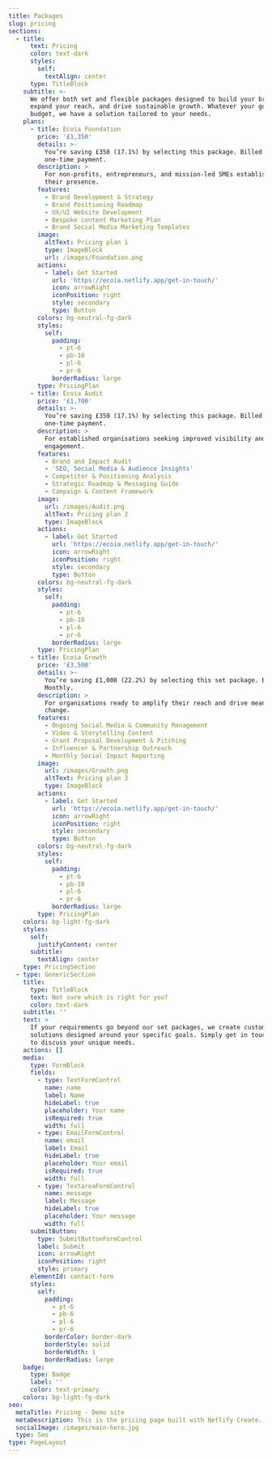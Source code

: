 ```yaml
---
title: Packages
slug: pricing
sections:
  - title:
      text: Pricing
      color: text-dark
      styles:
        self:
          textAlign: center
      type: TitleBlock
    subtitle: >-
      We offer both set and flexible packages designed to build your brand,
      expand your reach, and drive sustainable growth. Whatever your goals or
      budget, we have a solution tailored to your needs.
    plans:
      - title: Ecoia Foundation
        price: '£1,350'
        details: >-
          You’re saving £350 (17.1%) by selecting this package. Billed as a
          one-time payment.
        description: >
          For non-profits, entrepreneurs, and mission-led SMEs establishing
          their presence.
        features:
          - Brand Development & Strategy
          - Brand Positioning Roadmap
          - UX/UI Website Development
          - Bespoke content Marketing Plan
          - Brand Social Media Marketing Templates
        image:
          altText: Pricing plan 1
          type: ImageBlock
          url: /images/Foundation.png
        actions:
          - label: Get Started
            url: 'https://ecoia.netlify.app/get-in-touch/'
            icon: arrowRight
            iconPosition: right
            style: secondary
            type: Button
        colors: bg-neutral-fg-dark
        styles:
          self:
            padding:
              - pt-6
              - pb-10
              - pl-6
              - pr-6
            borderRadius: large
        type: PricingPlan
      - title: Ecoia Audit
        price: '£1,700'
        details: >-
          You’re saving £350 (17.1%) by selecting this package. Billed as a
          one-time payment.
        description: >
          For established organisations seeking improved visibility and audience
          engagement. 
        features:
          - Brand and Impact Audit
          - 'SEO, Social Media & Audience Insights'
          - Competitor & Positioning Analysis
          - Strategic Roadmap & Messaging Guide
          - Campaign & Content Framework
        image:
          url: /images/Audit.png
          altText: Pricing plan 2
          type: ImageBlock
        actions:
          - label: Get Started
            url: 'https://ecoia.netlify.app/get-in-touch/'
            icon: arrowRight
            iconPosition: right
            style: secondary
            type: Button
        colors: bg-neutral-fg-dark
        styles:
          self:
            padding:
              - pt-6
              - pb-10
              - pl-6
              - pr-6
            borderRadius: large
        type: PricingPlan
      - title: Ecoia Growth
        price: '£3,500'
        details: >-
          You’re saving £1,000 (22.2%) by selecting this set package. Billed
          Monthly.
        description: >
          For organisations ready to amplify their reach and drive meaningful
          change.
        features:
          - Ongoing Social Media & Community Management
          - Video & Storytelling Content
          - Grant Proposal Development & Pitching
          - Influencer & Partnership Outreach
          - Monthly Social Impact Reporting
        image:
          url: /images/Growth.png
          altText: Pricing plan 3
          type: ImageBlock
        actions:
          - label: Get Started
            url: 'https://ecoia.netlify.app/get-in-touch/'
            icon: arrowRight
            iconPosition: right
            style: secondary
            type: Button
        colors: bg-neutral-fg-dark
        styles:
          self:
            padding:
              - pt-6
              - pb-10
              - pl-6
              - pr-6
            borderRadius: large
        type: PricingPlan
    colors: bg-light-fg-dark
    styles:
      self:
        justifyContent: center
      subtitle:
        textAlign: center
    type: PricingSection
  - type: GenericSection
    title:
      type: TitleBlock
      text: Not sure which is right for you?
      color: text-dark
    subtitle: ''
    text: >
      If your requirements go beyond our set packages, we create custom
      solutions designed around your specific goals. Simply get in touch today
      to discuss your unique needs.
    actions: []
    media:
      type: FormBlock
      fields:
        - type: TextFormControl
          name: name
          label: Name
          hideLabel: true
          placeholder: Your name
          isRequired: true
          width: full
        - type: EmailFormControl
          name: email
          label: Email
          hideLabel: true
          placeholder: Your email
          isRequired: true
          width: full
        - type: TextareaFormControl
          name: message
          label: Message
          hideLabel: true
          placeholder: Your message
          width: full
      submitButton:
        type: SubmitButtonFormControl
        label: Submit
        icon: arrowRight
        iconPosition: right
        style: primary
      elementId: contact-form
      styles:
        self:
          padding:
            - pt-6
            - pb-6
            - pl-6
            - pr-6
          borderColor: border-dark
          borderStyle: solid
          borderWidth: 1
          borderRadius: large
    badge:
      type: Badge
      label: ''
      color: text-primary
    colors: bg-light-fg-dark
seo:
  metaTitle: Pricing - Demo site
  metaDescription: This is the pricing page built with Netlify Create.
  socialImage: /images/main-hero.jpg
  type: Seo
type: PageLayout
---
```

